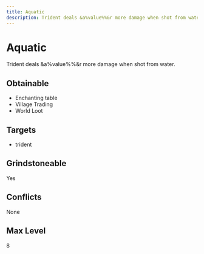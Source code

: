 ```yaml
---
title: Aquatic
description: Trident deals &a%value%%&r more damage when shot from water.
---
```

# Aquatic
Trident deals &a%value%%&r more damage when shot from water.
## Obtainable
- Enchanting table
- Village Trading
- World Loot
## Targets
- trident
## Grindstoneable
Yes
## Conflicts
None
## Max Level
8
